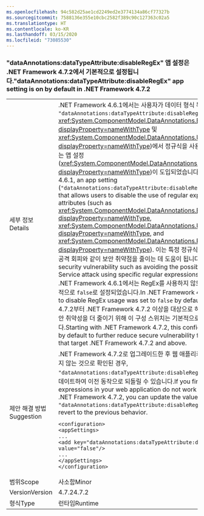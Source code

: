 ```yaml
---
ms.openlocfilehash: 94c582d25ae1cd2249ed2e3774134a86cf77327b
ms.sourcegitcommit: 7588136e355e10cbc2582f389c90c127363c02a5
ms.translationtype: HT
ms.contentlocale: ko-KR
ms.lasthandoff: 03/15/2020
ms.locfileid: "73085530"
---
```

### <a name="dataannotationsdatatypeattributedisableregex-app-setting-is-on-by-default-in-net-framework-472"></a><span data-ttu-id="54149-101">"dataAnnotations:dataTypeAttribute:disableRegEx" 앱 설정은 .NET Framework 4.7.2에서 기본적으로 설정됩니다.</span><span class="sxs-lookup"><span data-stu-id="54149-101">"dataAnnotations:dataTypeAttribute:disableRegEx" app setting is on by default in .NET Framework 4.7.2</span></span>

|   |   |
|---|---|
|<span data-ttu-id="54149-102">세부 정보</span><span class="sxs-lookup"><span data-stu-id="54149-102">Details</span></span>|<span data-ttu-id="54149-103">.NET Framework 4.6.1에서는 사용자가 데이터 형식 특성(예: <code>&quot;dataAnnotations:dataTypeAttribute:disableRegEx&quot;</code>, <xref:System.ComponentModel.DataAnnotations.EmailAddressAttribute?displayProperty=nameWithType> 및 <xref:System.ComponentModel.DataAnnotations.UrlAttribute?displayProperty=nameWithType>)에서 정규식을 사용하지 않도록 설정할 수 있는 앱 설정(<xref:System.ComponentModel.DataAnnotations.PhoneAttribute?displayProperty=nameWithType>)이 도입되었습니다.</span><span class="sxs-lookup"><span data-stu-id="54149-103">In .NET Framework 4.6.1, an app setting (<code>&quot;dataAnnotations:dataTypeAttribute:disableRegEx&quot;</code>) was introduced that allows users to disable the use of regular expressions in data type attributes (such as <xref:System.ComponentModel.DataAnnotations.EmailAddressAttribute?displayProperty=nameWithType>, <xref:System.ComponentModel.DataAnnotations.UrlAttribute?displayProperty=nameWithType>, and <xref:System.ComponentModel.DataAnnotations.PhoneAttribute?displayProperty=nameWithType>).</span></span> <span data-ttu-id="54149-104">이는 특정 정규식을 사용하여 서비스 거부 공격 회피와 같이 보안 취약점을 줄이는 데 도움이 됩니다.</span><span class="sxs-lookup"><span data-stu-id="54149-104">This helps to reduce security vulnerability such as avoiding the possibility of a Denial of Service attack using specific regular expressions.</span></span><br/><span data-ttu-id="54149-105">.NET Framework 4.6.1에서는 RegEx를 사용하지 않도록 설정된 이 앱은 기본적으로 <code>false</code>로 설정되었습니다.</span><span class="sxs-lookup"><span data-stu-id="54149-105">In .NET Framework 4.6.1, this app setting to disable RegEx usage was set to <code>false</code> by default.</span></span> <span data-ttu-id="54149-106">.NET Framework 4.7.2부터 .NET Framework 4.7.2 이상을 대상으로 하는 웹 애플리케이션의 보안 취약성을 더 줄이기 위해 이 구성 스위치는 기본적으로 <code>true</code>로 설정됩니다.</span><span class="sxs-lookup"><span data-stu-id="54149-106">Starting with .NET Framework 4.7.2, this config switch is set to <code>true</code> by default to further reduce secure vulnerability for web applications that target .NET Framework 4.7.2 and above.</span></span>|
|<span data-ttu-id="54149-107">제안 해결 방법</span><span class="sxs-lookup"><span data-stu-id="54149-107">Suggestion</span></span>|<span data-ttu-id="54149-108">.NET Framework 4.7.2로 업그레이드한 후 웹 애플리케이션의 정규식이 작동하지 않는 것으로 확인된 경우, <code>&quot;dataAnnotations:dataTypeAttribute:disableRegEx&quot;</code> 설정 값을 <code>false</code>로 업데이트하여 이전 동작으로 되돌릴 수 있습니다.</span><span class="sxs-lookup"><span data-stu-id="54149-108">If you find that regular expressions in your web application do not work after upgrading to .NET Framework 4.7.2, you can update the value of the <code>&quot;dataAnnotations:dataTypeAttribute:disableRegEx&quot;</code> setting to <code>false</code> to revert to the previous behavior.</span></span><pre><code class="lang-xml">&lt;configuration&gt;&#13;&#10;&lt;appSettings&gt;&#13;&#10;...&#13;&#10;&lt;add key=&quot;dataAnnotations:dataTypeAttribute:disableRegEx&quot; value=&quot;false&quot;/&gt;&#13;&#10;...&#13;&#10;&lt;/appSettings&gt;&#13;&#10;&lt;/configuration&gt;&#13;&#10;</code></pre>|
|<span data-ttu-id="54149-109">범위</span><span class="sxs-lookup"><span data-stu-id="54149-109">Scope</span></span>|<span data-ttu-id="54149-110">사소함</span><span class="sxs-lookup"><span data-stu-id="54149-110">Minor</span></span>|
|<span data-ttu-id="54149-111">Version</span><span class="sxs-lookup"><span data-stu-id="54149-111">Version</span></span>|<span data-ttu-id="54149-112">4.7.2</span><span class="sxs-lookup"><span data-stu-id="54149-112">4.7.2</span></span>|
|<span data-ttu-id="54149-113">형식</span><span class="sxs-lookup"><span data-stu-id="54149-113">Type</span></span>|<span data-ttu-id="54149-114">런타임</span><span class="sxs-lookup"><span data-stu-id="54149-114">Runtime</span></span>|
